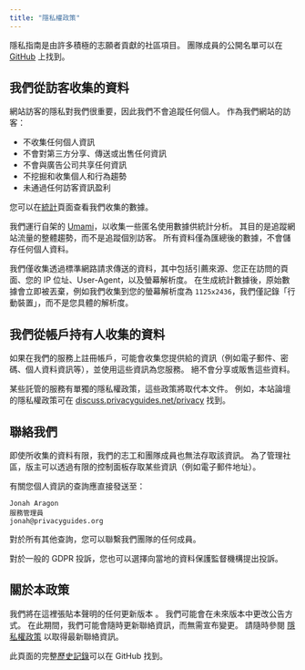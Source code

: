 ```yaml
---
title: "隱私權政策"
---
```


隱私指南是由許多積極的志願者貢獻的社區項目。 團隊成員的公開名單可以在 [GitHub](https://github.com/orgs/privacyguides/people) 上找到。

## 我們從訪客收集的資料

網站訪客的隱私對我們很重要，因此我們不會追蹤任何個人。 作為我們網站的訪客：

- 不收集任何個人資訊
- 不會對第三方分享、傳送或出售任何資訊
- 不會與廣告公司共享任何資訊
- 不挖掘和收集個人和行為趨勢
- 未通過任何訪客資訊盈利

您可以在[統計](statistics.md)頁面查看我們收集的數據。

我們運行自架的 [Umami](https://umami.is)，以收集一些匿名使用數據供統計分析。 其目的是追蹤網站流量的整體趨勢，而不是追蹤個別訪客。 所有資料僅為匯總後的數據，不會儲存任何個人資料。

我們僅收集透過標準網路請求傳送的資料，其中包括引薦來源、您正在訪問的頁面、您的 IP 位址、User-Agent，以及螢幕解析度。 在生成統計數據後，原始數據會立即被丟棄，例如我們收集到您的螢幕解析度為 `1125x2436`，我們僅記錄「行動裝置」，而不是您具體的解析度。

## 我們從帳戶持有人收集的資料

如果在我們的服務上註冊帳戶，可能會收集您提供給的資訊（例如電子郵件、密碼、個人資料資訊等），並使用這些資訊為您服務。 絕不會分享或販售這些資料。

某些託管的服務有單獨的隱私權政策，這些政策將取代本文件。 例如，本站論壇的隱私權政策可在 [discuss.privacyguides.net/privacy](https://discuss.privacyguides.net/privacy) 找到。

## 聯絡我們

即使所收集的資料有限，我們的志工和團隊成員也無法存取該資訊。 為了管理社區，版主可以透過有限的控制面板存取某些資訊（例如電子郵件地址）。

有關您個人資訊的查詢應直接發送至：

```text
Jonah Aragon
服務管理員
jonah@privacyguides.org
```

對於所有其他查詢，您可以聯繫我們團隊的任何成員。

對於一般的 GDPR 投訴，您也可以選擇向當地的資料保護監督機構提出投訴。

## 關於本政策

我們將在這裡張貼本聲明的任何更新版本 [](privacy-policy.md)。 我們可能會在未來版本中更改公告方式。 在此期間，我們可能會隨時更新聯絡資訊，而無需宣布變更。 請隨時參閱 [隱私權政策](privacy-policy.md) 以取得最新聯絡資訊。

此頁面的完整[歷史記錄](https://github.com/privacyguides/privacyguides.org/commits/main/docs/about/privacy-policy.md)可以在 GitHub 找到。
